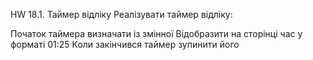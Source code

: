 HW 18.1. Таймер відліку
Реалізувати таймер відліку:

Початок таймера визначати із змінної
Відобразити на сторінці час у форматі 01:25
Коли закінчився таймер зупинити його
